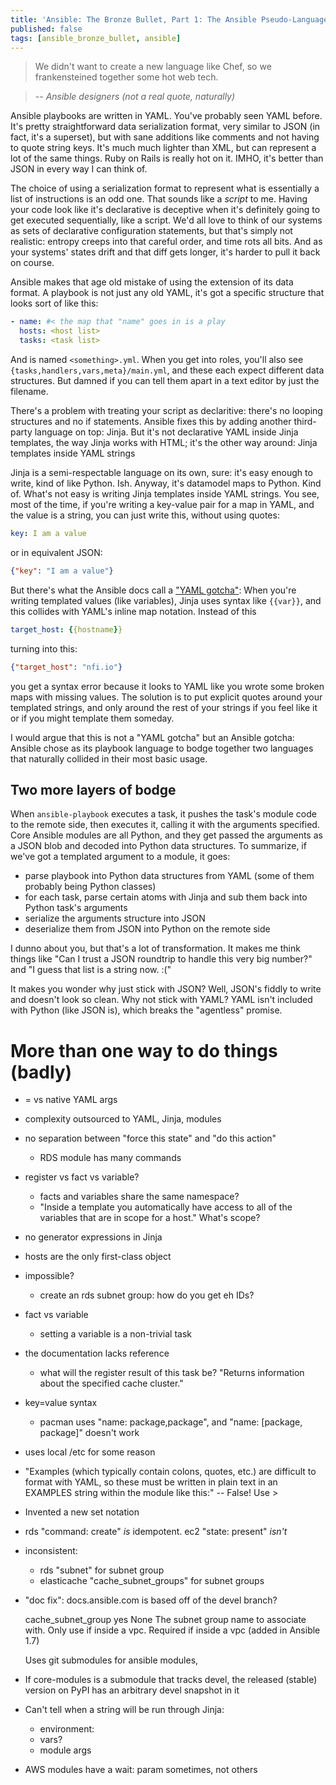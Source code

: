 ```yaml
---
title: 'Ansible: The Bronze Bullet, Part 1: The Ansible Pseudo-Language'
published: false
tags: [ansible_bronze_bullet, ansible]
---
```


> We didn't want to create a new language like Chef, so we frankensteined together some hot web tech.

> -- <cite>Ansible designers (not a real quote, naturally)</cite>

Ansible playbooks are written in YAML. You've probably seen YAML before. It's pretty straightforward data serialization format, very similar to JSON (in fact, it's a superset), but with sane additions like comments and not having to quote string keys. It's much much lighter than XML, but can represent a lot of the same things. Ruby on Rails is really hot on it. IMHO, it's better than JSON in every way I can think of.

The choice of using a serialization format to represent what is essentially a list of instructions is an odd one. That sounds like a *script* to me. Having your code look like it's declarative is deceptive when it's definitely going to get executed sequentially, like a script. We'd all love to think of our systems as sets of declarative configuration statements, but that's simply not realistic: entropy creeps into that careful order, and time rots all bits. And as your systems' states drift and that diff gets longer, it's harder to pull it back on course.

Ansible makes that age old mistake of using the extension of its data format. A playbook is not just any old YAML, it's got a specific structure that looks sort of like this:

```yaml
- name: #< the map that "name" goes in is a play
  hosts: <host list>
  tasks: <task list>
```

And is named `<something>.yml`. When you get into roles, you'll also see `{tasks,handlers,vars,meta}/main.yml`, and these each expect different data structures. But damned if you can tell them apart in a text editor by just the filename.

There's a problem with treating your script as declaritive: there's no looping structures and no if statements. Ansible fixes this by adding another third-party language on top: Jinja. But it's not declarative YAML inside Jinja templates, the way Jinja works with HTML; it's the other way around: Jinja templates inside YAML strings 

Jinja is a semi-respectable language on its own, sure: it's easy enough to write, kind of like Python. Ish. Anyway, it's datamodel maps to Python. Kind of. What's not easy is writing Jinja templates inside YAML strings. You see, most of the time, if you're writing a key-value pair for a map in YAML, and the value is a string, you can just write this, without using quotes:

```yaml
key: I am a value
```

or in equivalent JSON:

```json
{"key": "I am a value"}
```

But there's what the Ansible docs call a ["YAML gotcha"](http://docs.ansible.com/YAMLSyntax.html#gotchas): When you're writing templated values (like variables), Jinja uses syntax like `{{var}}`, and this collides with YAML's inline map notation. Instead of this

```yaml
target_host: {{hostname}}
```

turning into this:

```json
{"target_host": "nfi.io"}
```

you get a syntax error because it looks to YAML like you wrote some broken maps with missing values. The solution is to put explicit quotes around your templated strings, and only around the rest of your strings if you feel like it or if you might template them someday.

I would argue that this is not a "YAML gotcha" but an Ansible gotcha: Ansible chose as its playbook language to bodge together two languages that naturally collided in their most basic usage.

Two more layers of bodge
------------------------

When `ansible-playbook` executes a task, it pushes the task's module code to the remote side, then executes it, calling it with the arguments specified. Core Ansible modules are all Python, and they get passed the arguments as a JSON blob and decoded into Python data structures. To summarize, if we've got a templated argument to a module, it goes:

<!-- TODO: fact-check -->

- parse playbook into Python data structures from YAML (some of them probably being Python classes)
- for each task, parse certain atoms with Jinja and sub them back into Python task's arguments
- serialize the arguments structure into JSON
- deserialize them from JSON into Python on the remote side

I dunno about you, but that's a lot of transformation. It makes me think things like "Can I trust a JSON roundtrip to handle this very big number?" and "I guess that list is a string now. :("

It makes you wonder why just stick with JSON? Well, JSON's fiddly to write and doesn't look so clean. Why not stick with YAML? YAML isn't included with Python (like JSON is), which breaks the "agentless" promise.

More than one way to do things (badly)
======================================

- = vs native YAML args 

- complexity outsourced to YAML, Jinja, modules
- no separation between "force this state" and "do this action"
  - RDS module has many commands
- register vs fact vs variable?
  - facts and variables share the same namespace?
  - "Inside a template you automatically have access to all of the variables
    that are in scope for a host." What's scope?
- no generator expressions in Jinja
- hosts are the only first-class object
- impossible?
  - create an rds subnet group: how do you get eh IDs?
- fact vs variable
  - setting a variable is a non-trivial task
- the documentation lacks reference
  - what will the register result of this task be?
    "Returns information about the specified cache cluster."
- key=value syntax
  - pacman uses "name: package,package", and "name: [package, package]" doesn't work
- uses local /etc for some reason
- "Examples (which typically contain colons, quotes, etc.) are difficult to
  format with YAML, so these must be written in plain text in an EXAMPLES string
  within the module like this:" -- False! Use >
- Invented a new set notation
- rds "command: create" *is* idempotent. ec2 "state: present" *isn't*
- inconsistent:
  - rds "subnet" for subnet group
  - elasticache "cache_subnet_groups" for subnet groups
- "doc fix": docs.ansible.com is based off of the devel branch?

    cache_subnet_group	yes	None	The subnet group name to associate with. Only use if inside a vpc. Required if inside a vpc (added in Ansible 1.7)

  Uses git submodules for ansible modules, 
- If core-modules is a submodule that tracks devel, the released (stable)
  version on PyPI has an arbitrary devel snapshot in it
- Can't tell when a string will be run through Jinja:
  - environment:
  - vars?
  - module args
- AWS modules have a wait: param sometimes, not others
